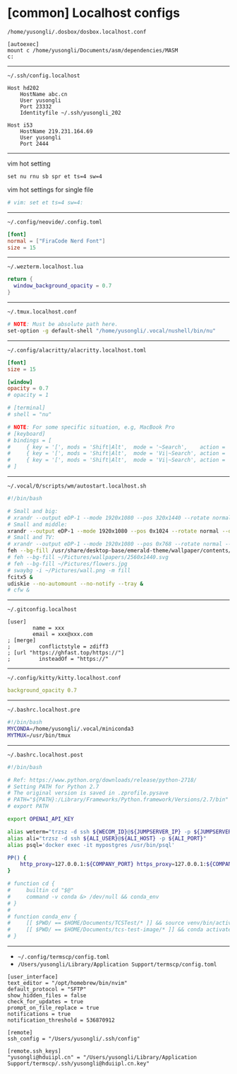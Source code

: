 # [common] Localhost configs

`/home/yusongli/.dosbox/dosbox.localhost.conf`

```gitconfig
[autoexec]
mount c /home/yusongli/Documents/asm/dependencies/MASM
c:
```

---

`~/.ssh/config.localhost`

```text
Host hd202
    HostName abc.cn
    User yusongli
    Port 23332
    Identityfile ~/.ssh/yusongli_202

Host i53
    HostName 219.231.164.69
    User yusongli
    Port 2444
```

---

vim hot setting

```vimscript
set nu rnu sb spr et ts=4 sw=4
```

vim hot settings for single file

```bash
# vim: set et ts=4 sw=4:
```

---

`~/.config/neovide/.config.toml`

```toml
[font]
normal = ["FiraCode Nerd Font"]
size = 15
```

---

`~/.wezterm.localhost.lua`

```lua
return {
  window_background_opacity = 0.7
}
```

---

`~/.tmux.localhost.conf`

```bash
# NOTE: Must be absolute path here.
set-option -g default-shell "/home/yusongli/.vocal/nushell/bin/nu"
```

---

`~/.config/alacritty/alacritty.localhost.toml`

```toml
[font]
size = 15

[window]
opacity = 0.7
# opacity = 1

# [terminal]
# shell = "nu"

# NOTE: For some specific situation, e.g, MacBook Pro
# [keyboard]
# bindings = [
#     { key = '[', mods = 'Shift|Alt',  mode = '~Search',    action = 'ToggleViMode'   },
#     { key = '[', mods = 'Shift|Alt',  mode = 'Vi|~Search', action = 'ScrollToBottom' },
#     { key = '[', mods = 'Shift|Alt',  mode = 'Vi|~Search', action = 'ClearSelection' },
# ]
```

---

`~/.vocal/0/scripts/wm/autostart.localhost.sh`

```bash
#!/bin/bash

# Small and big:
# xrandr --output eDP-1 --mode 1920x1080 --pos 320x1440 --rotate normal --output HDMI-1 --primary --mode 2560x1440 --pos 0x0 --rotate normal --output DP-1 --off --output HDMI-2 --off
# Small and middle:
xrandr --output eDP-1 --mode 1920x1080 --pos 0x1024 --rotate normal --output HDMI-1 --off --output DP-1 --primary --mode 1280x1024 --pos 320x0 --rotate normal --output HDMI-2 --off
# Small and TV:
# xrandr --output eDP-1 --mode 1920x1080 --pos 0x768 --rotate normal --output HDMI-1 --primary --mode 1360x768 --pos 280x0 --rotate normal --output DP-1 --off --output HDMI-2 --off
feh --bg-fill /usr/share/desktop-base/emerald-theme/wallpaper/contents/images/2560x1440.svg
# feh --bg-fill ~/Pictures/wallpapers/2560x1440.svg
# feh --bg-fill ~/Pictures/flowers.jpg
# swaybg -i ~/Pictures/wall.png -m fill
fcitx5 &
udiskie --no-automount --no-notify --tray &
# cfw &
```

---

`~/.gitconfig.localhost`

```gitconfig
[user]
        name = xxx
        email = xxx@xxx.com
; [merge]
;         conflictstyle = zdiff3
; [url "https://ghfast.top/https://"]
;         insteadOf = "https://"
```

---

`~/.config/kitty/kitty.localhost.conf`

```yaml
background_opacity 0.7
```

---

`~/.bashrc.localhost.pre`

```bash
#!/bin/bash
MYCONDA=/home/yusongli/.vocal/miniconda3
MYTMUX=/usr/bin/tmux
```

---

`~/.bashrc.localhost.post`

```bash
#!/bin/bash

# Ref: https://www.python.org/downloads/release/python-2718/
# Setting PATH for Python 2.7
# The original version is saved in .zprofile.pysave
# PATH="${PATH}:/Library/Frameworks/Python.framework/Versions/2.7/bin"
# export PATH

export OPENAI_API_KEY

alias weterm="trzsz -d ssh ${WECOM_ID}@${JUMPSERVER_IP} -p ${JUMPSERVER_PORT}"
alias ali="trzsz -d ssh ${ALI_USER}@${ALI_HOST} -p ${ALI_PORT}"
alias psql='docker exec -it mypostgres /usr/bin/psql'

PP() {
    http_proxy=127.0.0.1:${COMPANY_PORT} https_proxy=127.0.0.1:${COMPANY_PORT} "$@"
}

# function cd {
#     builtin cd "$@"
#     command -v conda &> /dev/null && conda_env
# }
#
# function conda_env {
#     [[ $PWD/ == $HOME/Documents/TCSTest/* ]] && source venv/bin/activate
#     [[ $PWD/ == $HOME/Documents/tcs-test-image/* ]] && conda activate tcs-test-image
# }
```

---

- `~/.config/termscp/config.toml`
- `/Users/yusongli/Library/Application Support/termscp/config.toml`

```
[user_interface]
text_editor = "/opt/homebrew/bin/nvim"
default_protocol = "SFTP"
show_hidden_files = false
check_for_updates = true
prompt_on_file_replace = true
notifications = true
notification_threshold = 536870912

[remote]
ssh_config = "/Users/yusongli/.ssh/config"

[remote.ssh_keys]
"yusongli@hduiipl.cn" = "/Users/yusongli/Library/Application Support/termscp/.ssh/yusongli@hduiipl.cn.key"
```
